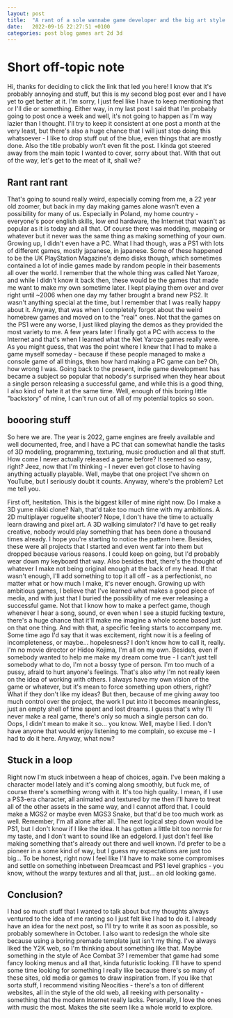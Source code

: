 ```yaml
---
layout: post
title:  "A rant of a sole wannabe game developer and the big art style dillema"
date:   2022-09-16 22:27:51 +0100
categories: post blog games art 2d 3d
---
```

# Short off-topic note
Hi, thanks for deciding to click the link that led you here! I know that it's probably annoying and stuff, but this is my second blog post ever and I have yet to get better at it. I'm sorry, I just feel like I have to keep mentioning that or I'll die or something. Either way, in my last post I said that I'm probably going to post once a week and well, it's not going to happen as I'm way lazier than I thought. I'll try to keep it consistent at one post a month at the very least, but there's also a huge chance that I will just stop doing this whatsoever - I like to drop stuff out of the blue, even things that are mostly done. Also the title probably won't even fit the post. I kinda got steered away from the main topic I wanted to cover, sorry about that. With that out of the way, let's get to the meat of it, shall we?

## Rant rant rant
That's going to sound really weird, especially coming from me, a 22 year old zoomer, but back in my day making games alone wasn't even a possibility for many of us. Especially in Poland, my home country - everyone's poor english skills, low end hardware, the Internet that wasn't as popular as it is today and all that. Of course there was modding, mapping or whatever but it never was the same thing as making something of your own. Growing up, I didn't even have a PC. What I had though, was a PS1 with lots of different games, mostly japanese, in japanese. Some of these happened to be the UK PlayStation Magazine's demo disks though, which sometimes contained a lot of indie games made by random people in their basements all over the world. I remember that the whole thing was called Net Yaroze, and while I didn't know it back then, these would be the games that made me want to make my own sometime later. I kept playing them over and over right until ~2006 when one day my father brought a brand new PS2. It wasn't anything special at the time, but I remember that I was really happy about it. Anyway, that was when I completely forgot about the weird homebrew games and moved on to the "real" ones. Not that the games on the PS1 were any worse, I just liked playing the demos as they provided the most variety to me. A few years later I finally got a PC with access to the Internet and that's when I learned what the Net Yaroze games really were. As you might guess, that was the point where I knew that I had to make a game myself someday - because if these people managed to make a console game of all things, then how hard making a PC game can be? Oh, how wrong I was. Going back to the present, indie game development has became a subject so popular that nobody's surprised when they hear about a single person releasing a successful game, and while this is a good thing, I also kind of hate it at the same time. Well, enough of this boring little "backstory" of mine, I can't run out of all of my potential topics so soon.

## boooring stuff
So here we are. The year is 2022, game engines are freely available and well documented, free, and I have a PC that can somewhat handle the tasks of 3D modeling, programming, texturing, music production and all that stuff. How come I never actually released a game before? It seemed so easy, right? Jeez, now that I'm thinking - I never even got close to having anything actually playable. Well, maybe that one project I've shown on YouTube, but I seriously doubt it counts. Anyway, where's the problem? Let me tell you.

First off, hesitation. This is the biggest killer of mine right now. Do I make a 3D yume nikki clone? Nah, that'd take too much time with my ambitions. A 2D multiplayer roguelite shooter? Nope, I don't have the time to actually learn drawing and pixel art. A 3D walking simulator? I'd have to get really creative, nobody would play something that has been done a thousand times already. I hope you're starting to notice the pattern here. Besides, these were all projects that I started and even went far into them but dropped because various reasons. I could keep on going, but I'd probably wear down my keyboard that way. Also besides that, there's the thought of whatever I make not being original enough at the back of my head. If that wasn't enough, I'll add something to top it all off - as a perfectionist, no matter what or how much I make, it's never enough. Growing up with ambitious games, I believe that I've learned what makes a good piece of media, and with just that I buried the possibility of me ever releasing a successful game. Not that I know how to make a perfect game, though whenever I hear a song, sound, or even when I see a stupid fucking texture, there's a huge chance that it'll make me imagine a whole scene based just on that one thing. And with that, a specific feeling starts to accompany me. Some time ago I'd say that it was excitement, right now it is a feeling of incompleteness, or maybe... hopelesness? I don't know how to call it, really. I'm no movie director or Hideo Kojima, I'm all on my own. Besides, even if somebody wanted to help me make my dream come true - I can't just tell somebody what to do, I'm not a bossy type of person. I'm too much of a pussy, afraid to hurt anyone's feelings. That's also why I'm not really keen on the idea of working with others. I always have my own vision of the game or whatever, but it's mean to force something upon others, right? What if they don't like my ideas? But then, because of me giving away too much control over the project, the work I put into it becomes meaningless, just an empty shell of time spent and lost dreams. I guess that's why I'll never make a real game, there's only so much a single person can do. Oops, I didn't mean to make it so... you know. Well, maybe I lied. I don't have anyone that would enjoy listening to me complain, so excuse me - I had to do it here. Anyway, what now?

## Stuck in a loop
Right now I'm stuck inbetween a heap of choices, again. I've been making a character model lately and it's coming along smoothly, but fuck me, of course there's something wrong with it. It's too high quality. I mean, if I use a PS3-era character, all animated and textured by me then I'll have to treat all of the other assets in the same way, and I cannot afford that. I could make a MGS2 or maybe even MGS3 Snake, but that'd be too much work as well. Remember, I'm all alone after all. The next logical step down would be PS1, but I don't know if I like the idea. It has gotten a little bit too normie for my taste, and I don't want to sound like an edgelord. I just don't feel like making something that's already out there and well known. I'd prefer to be a pioneer in a some kind of way, but I guess my expectations are just too big...
To be honest, right now I feel like I'll have to make some compromises and settle on something inbetween Dreamcast and PS1 level graphics - you know, without the warpy textures and all that, just... an old looking game.

## Conclusion?
I had so much stuff that I wanted to talk about but my thoughts always ventured to the idea of me ranting so I just felt like I had to do it. I already have an idea for the next post, so I'll try to write it as soon as possible, so probably somewhere in October. I also want to redesign the whole site because using a boring premade template just isn't my thing. I've always liked the Y2K web, so I'm thinking about something like that. Maybe something in the style of Ace Combat 3? I remember that game had some fancy looking menus and all that, kinda futuristic looking. I'll have to spend some time looking for something I really like because there's so many of these sites, old media or games to draw inspiration from. If you like that sorta stuff, I recommend visiting Neocities - there's a ton of different websites, all in the style of the old web, all reeking with personality - something that the modern Internet really lacks. Personally, I love the ones with music the most. Makes the site seem like a whole world to explore.
